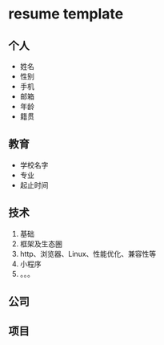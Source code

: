# resume template

## 个人

- 姓名
- 性别
- 手机
- 邮箱
- 年龄
- 籍贯

## 教育

- 学校名字
- 专业
- 起止时间

## 技术

1. 基础
2. 框架及生态圈
3. http、浏览器、Linux、性能优化、兼容性等
4. 小程序
5. 。。。

## 公司

## 项目
